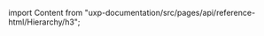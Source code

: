 
import Content from "uxp-documentation/src/pages/api/reference-html/Hierarchy/h3";

<Content query="product=photoshop"/>
